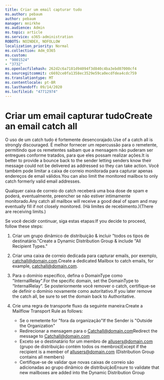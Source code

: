```yaml
---
title: Criar um email capturar tudo
ms.author: pebaum
author: pebaum
manager: mnirkhe
ms.audience: Admin
ms.topic: article
ms.service: o365-administration
ROBOTS: NOINDEX, NOFOLLOW
localization_priority: Normal
ms.collection: Adm_O365
ms.custom:
- "9001524"
- "3732"
ms.openlocfilehash: 262d2c6a7181d94094f3d840c4ba3ebd07000cf4
ms.sourcegitcommit: c6692ce0fa1358ec3529e59ca0ecdfdea4cdc759
ms.translationtype: MT
ms.contentlocale: pt-BR
ms.lasthandoff: 09/14/2020
ms.locfileid: "47712974"
---
```

# <a name="create-an-email-catch-all"></a><span data-ttu-id="32184-102">Criar um email capturar tudo</span><span class="sxs-lookup"><span data-stu-id="32184-102">Create an email catch all</span></span>

<span data-ttu-id="32184-103">O uso de um catch tudo é fortemente desencorajado.</span><span class="sxs-lookup"><span data-stu-id="32184-103">Use of a catch all is strongly discouraged.</span></span> <span data-ttu-id="32184-104">É melhor fornecer um repercussão para o remetente, permitindo que os remetentes saibam que a mensagem não puderam ser entregues conforme tratados, para que eles possam realizar ações.</span><span class="sxs-lookup"><span data-stu-id="32184-104">It is better to provide a bounce back to the sender letting senders know their message could not be delivered as addressed so they can take action.</span></span> <span data-ttu-id="32184-105">Você também pode limitar a caixa de correio monitorada para capturar apenas endereços de email válidos.</span><span class="sxs-lookup"><span data-stu-id="32184-105">You can also limit the monitored mailbox to only catch formerly valid email addresses.</span></span> 

<span data-ttu-id="32184-106">Qualquer caixa de correio do catch receberá uma boa dose de spam e poderá, eventualmente, preencher se não estiver intimamente monitorado.</span><span class="sxs-lookup"><span data-stu-id="32184-106">Any catch all mailbox will receive a good deal of spam and may eventually fill if not closely monitored.</span></span> <span data-ttu-id="32184-107">(Há limites de recebimento.)</span><span class="sxs-lookup"><span data-stu-id="32184-107">(There are receiving limits.)</span></span> 

<span data-ttu-id="32184-108">Se você decidir continuar, siga estas etapas:</span><span class="sxs-lookup"><span data-stu-id="32184-108">If you decide to proceed, follow these steps:</span></span>

1. <span data-ttu-id="32184-109">Criar um grupo dinâmico de distribuição & incluir "todos os tipos de destinatário."</span><span class="sxs-lookup"><span data-stu-id="32184-109">Create a Dynamic Distribution Group & include "All Recipient Types."</span></span>

2. <span data-ttu-id="32184-110">Criar uma caixa de correio dedicada para capturar emails, por exemplo, catchall@domain.com.</span><span class="sxs-lookup"><span data-stu-id="32184-110">Create a dedicated Mailbox to catch emails, for example, catchall@domain.com.</span></span>

3. <span data-ttu-id="32184-111">Para o domínio específico, defina o DomainType como "InternalRelay".</span><span class="sxs-lookup"><span data-stu-id="32184-111">For the specific domain, set the DomainType to “InternalRelay”.</span></span> <span data-ttu-id="32184-112">Se posteriormente você remover o catch, certifique-se de definir o domínio novamente como autoritativo.</span><span class="sxs-lookup"><span data-stu-id="32184-112">If you later remove the catch all, be sure to set the domain back to Authoritative.</span></span>

4. <span data-ttu-id="32184-113">Crie uma regra de transporte fluxo da seguinte maneira:</span><span class="sxs-lookup"><span data-stu-id="32184-113">Create a Mailflow Transport Rule as follows:</span></span>

    - <span data-ttu-id="32184-114">Se o remetente for "fora da organização"</span><span class="sxs-lookup"><span data-stu-id="32184-114">If the Sender is "Outside the Organization"</span></span>
    - <span data-ttu-id="32184-115">Redirecionar a mensagem para o Catchall@domain.com</span><span class="sxs-lookup"><span data-stu-id="32184-115">Redirect the message to Catchall@domain.com</span></span>
    - <span data-ttu-id="32184-116">Exceto se o destinatário for um membro de allusers@domain.com (grupo de distribuição contém todos os membros)</span><span class="sxs-lookup"><span data-stu-id="32184-116">Except if the recipient is a member of allusers@domain.com (Distribution Group contains all members)</span></span>
    - <span data-ttu-id="32184-117">Certifique-se de validar que novas caixas de correio são adicionadas ao grupo dinâmico de distribuição</span><span class="sxs-lookup"><span data-stu-id="32184-117">Ensure to validate that new mailboxes are added into the Dynamic Distribution Group</span></span>
